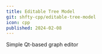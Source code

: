 ```yaml
---
title: Editable Tree Model
git: shfty-cpp/editable-tree-model
icon: cpp
published: 2024-02-08
---
```


Simple Qt-based graph editor

